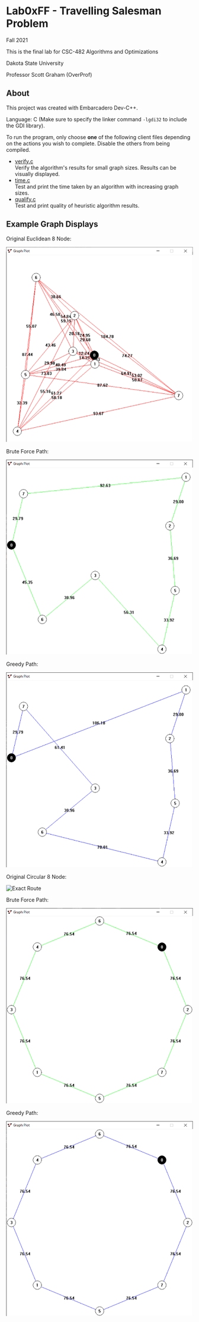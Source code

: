 # Lab0xFF - Travelling Salesman Problem
Fall 2021

This is the final lab for CSC-482 Algorithms and Optimizations

Dakota State University

Professor Scott Graham (OverProf)

## About
This project was created with Embarcadero Dev-C++.

Language: C (Make sure to specify the linker command `-lgdi32` to include the GDI library).

To run the program, only choose **one** of the following client files depending on the actions you wish to complete. Disable the others from being compiled.

- [verify.c](verification_test/verify.c)  
Verify the algorithm's results for small graph sizes. Results can be visually displayed.
- [time.c](time_test/time.c)  
Test and print the time taken by an algorithm with increasing graph sizes.
- [qualify.c](quality_test/qualify.c)  
Test and print quality of heuristic algorithm results.

## Example Graph Displays

Original Euclidean 8 Node:

![Full Graph](image/1.png)

Brute Force Path:

![Exact Route](image/2.png)

Greedy Path:

![Heuristic Route](image/3.png)

Original Circular 8 Node:

![Exact Route](images/4.png)

Brute Force Path:

![Exact Route](image/5.png)

Greedy Path:

![Heuristic Route](image/6.png)
